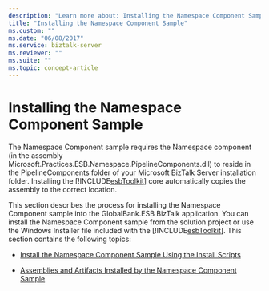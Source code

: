 ```yaml
---
description: "Learn more about: Installing the Namespace Component Sample"
title: "Installing the Namespace Component Sample"
ms.custom: ""
ms.date: "06/08/2017"
ms.service: biztalk-server
ms.reviewer: ""
ms.suite: ""
ms.topic: concept-article
---
```

# Installing the Namespace Component Sample
The Namespace Component sample requires the Namespace component (in the assembly Microsoft.Practices.ESB.Namespace.PipelineComponents.dll) to reside in the PipelineComponents folder of your Microsoft BizTalk Server installation folder. Installing the [!INCLUDE[esbToolkit](../includes/esbtoolkit-md.md)] core automatically copies the assembly to the correct location.  
  
 This section describes the process for installing the Namespace Component sample into the GlobalBank.ESB BizTalk application. You can install the Namespace Component sample from the solution project or use the Windows Installer file included with the [!INCLUDE[esbToolkit](../includes/esbtoolkit-md.md)]. This section contains the following topics:  
  
-   [Install the Namespace Component Sample Using the Install Scripts](../esb-toolkit/install-the-namespace-component-sample-using-the-install-scripts.md)  
  
-   [Assemblies and Artifacts Installed by the Namespace Component Sample](../esb-toolkit/assemblies-and-artifacts-installed-by-the-namespace-component-sample.md)
